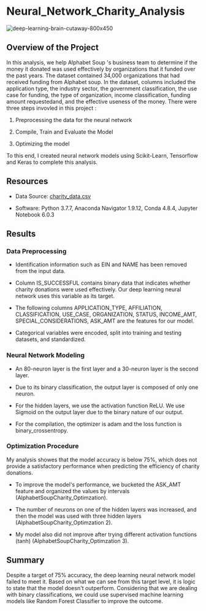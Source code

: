 # Neural_Network_Charity_Analysis

![deep-learning-brain-cutaway-800x450](https://user-images.githubusercontent.com/108313440/201224553-98ab0663-d790-41f6-b4a2-96cb39038d90.jpg)


## Overview of the Project
In this analysis, we help Alphabet Soup 's business team to determine if the money it donated was used effectively by organizations that it funded over the past years. The dataset contained 34,000 organizations that had received funding from Alphabet soup. In the dataset, columns included the application type, the industry sector, the government classification, the use case for funding, the type of organization, income classification, funding amount requestedand, and the effective useness of the money. There were three steps invovled in this project : 

1. Preprocessing the data for the neural network 

2. Compile, Train and Evaluate the Model 

3. Optimizing the model

To this end, I created neural network models using Scikit-Learn, Tensorflow and Keras to complete this analysis.


## Resources

* Data Source: [charity_data.csv](https://2u-data-curriculum-team.s3.amazonaws.com/dataviz-online/module_19/charity_data.csv)

* Software: Python 3.7.7, Anaconda Navigator 1.9.12, Conda 4.8.4, Jupyter Notebook 6.0.3

## Results

### Data Preprocessing

* Identification information such as EIN and NAME has been removed from the input data.

* Column IS_SUCCESSFUL contains binary data that indicates whether charity donations were used effectively. Our deep learning neural 
network uses this variable as its target.

* The following columns APPLICATION_TYPE, AFFILIATION, CLASSIFICATION, USE_CASE, ORGANIZATION, STATUS, INCOME_AMT, SPECIAL_CONSIDERATIONS, ASK_AMT are the features for our model.

* Categorical variables were encoded, split into training and testing datasets, and standardized.

### Neural Network Modeling

* An 80-neuron layer is the first layer and a 30-neuron layer is the second layer.

* Due to its binary classification, the output layer is composed of only one neuron.

* For the hidden layers, we use the activation function ReLU. We use Sigmoid on the output layer due to the binary nature of our output.

* For the compilation, the optimizer is adam and the loss function is binary_crossentropy.

### Optimization Procedure

My analysis showes that the model accuracy is below 75%, which does not provide a satisfactory performance when predicting the efficiency of charity donations.

* To improve the model's performance, we bucketed the ASK_AMT feature and organized the values by intervals (AlphabetSoupCharity_Optimzation).

* The number of neurons on one of the hidden layers was increased, and then the model was used with three hidden layers (AlphabetSoupCharity_Optimzation 2).

* My model also did not improve after trying different activation functions (tanh) (AlphabetSoupCharity_Optimzation 3).

## Summary

Despite a target of 75% accuracy, the deep learning neural network model failed to meet it. Based on what we can see from this target level, it is logic to state that the model doesn't outperform. Considering that we are dealing with binary classifications, we could use supervised machine learning models like Random Forest Classifier to improve the outcome. 
